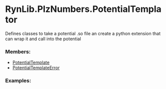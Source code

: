 # <a id="RynLib.PlzNumbers.PotentialTemplator">RynLib.PlzNumbers.PotentialTemplator</a>
    
Defines classes to take a potential .so file an create a python extension that can wrap it and call into the potential

### Members:

  - [PotentialTemplate](PotentialTemplator/PotentialTemplate.md)
  - [PotentialTemplateError](PotentialTemplator/PotentialTemplateError.md)

### Examples:

